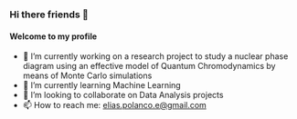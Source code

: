 ### Hi there friends 👋

#### Welcome to my profile

- 🔭 I’m currently working on a research project to study a nuclear phase diagram using an effective model of Quantum Chromodynamics by means of Monte Carlo simulations
- 🌱 I’m currently learning Machine Learning
- 👯 I’m looking to collaborate on Data Analysis projects
- 📫 How to reach me: elias.polanco.e@gmail.com


<!--
**natanael87/natanael87** is a ✨ _special_ ✨ repository because its `README.md` (this file) appears on your GitHub profile.

Here are some ideas to get you started:

- 🔭 I’m currently working on ...
- 🌱 I’m currently learning ...
- 👯 I’m looking to collaborate on ...
- 🤔 I’m looking for help with ...
- 💬 Ask me about ...
- 📫 How to reach me: ...
- 😄 Pronouns: ...
- ⚡ Fun fact: ...
-->
